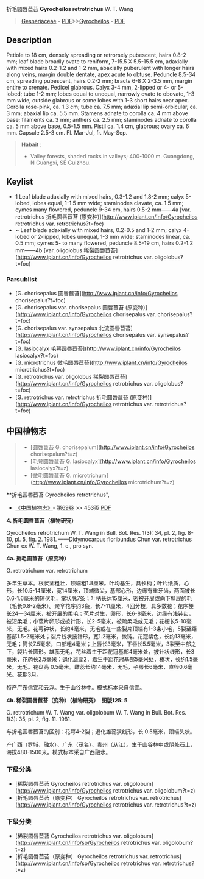 折毛圆唇苣苔 **Gyrocheilos retrotrichus** W. T. Wang

> [Gesneriaceae](http://www.iplant.cn/info/Gesneriaceae?t=foc) - [PDF](http://www.iplant.cn/foc/pdf/Gesneriaceae.pdf)>>[Gyrocheilos](http://www.iplant.cn/info/Gyrocheilos?t=foc) - [PDF](http://www.iplant.cn/foc/pdf/Gyrocheilos.pdf)

## Description

Petiole to 18 cm, densely spreading or retrorsely pubescent, hairs 0.8-2 mm; leaf blade broadly ovate to reniform, 7-15.5 X 5.5-15.5 cm, adaxially with mixed hairs 0.2-1.2 and 1-2 mm, abaxially puberulent with longer hairs along veins, margin double dentate, apex acute to obtuse. Peduncle 8.5-34 cm, spreading pubescent, hairs 0.2-2 mm; bracts 6-8 X 2-3.5 mm, margin entire to crenate. Pedicel glabrous. Calyx 3-4 mm, 2-lipped or 4- or 5-lobed; tube 1-2 mm; lobes equal to unequal, narrowly ovate to obovate, 1-3 mm wide, outside glabrous or some lobes with 1-3 short hairs near apex. Corolla rose-pink, ca. 1.3 cm; tube ca. 7.5 mm; adaxial lip semi-orbicular, ca. 3 mm; abaxial lip ca. 5.5 mm. Stamens adnate to corolla ca. 4 mm above base; filaments ca. 3 mm; anthers ca. 2.5 mm; staminodes adnate to corolla ca. 5 mm above base, 0.5-1.5 mm. Pistil ca. 1.4 cm, glabrous; ovary ca. 6 mm. Capsule 2.5-3 cm. Fl. Mar-Jul, fr. May-Sep.


> **Habait** : 
>* Valley forests, shaded rocks in valleys; 400-1000 m. Guangdong, N Guangxi, SE Guizhou.


## Keylist

* 1 Leaf blade adaxially with mixed hairs, 0.3-1.2 and 1.8-2 mm; calyx 5-lobed, lobes equal, 1-1.5 mm wide; staminodes clavate, ca. 1.5 mm; cymes many flowered, peduncle 9-34 cm, hairs 0.5-2 mm——4a  [var. retrotrichus 折毛圆唇苣苔 (原变种)](http://www.iplant.cn/info/Gyrocheilos retrotrichus var. retrotrichus?t=foc)
* ~ Leaf blade adaxially with mixed hairs, 0.2-0.5 and 1-2 mm; calyx 4-lobed or 2-lipped, lobes unequal, 1-3 mm wide; staminodes linear, ca. 0.5 mm; cymes 5- to many flowered, peduncle 8.5-19 cm, hairs 0.2-1.2 mm——4b  [var. oligolobus 稀裂圆唇苣苔](http://www.iplant.cn/info/Gyrocheilos retrotrichus var. oligolobus?t=foc)

### Parsublist

* [G.  chorisepalus  圆唇苣苔](http://www.iplant.cn/info/Gyrocheilos chorisepalus?t=foc)
* [G.  chorisepalus var. chorisepalus  圆唇苣苔 (原变种)](http://www.iplant.cn/info/Gyrocheilos chorisepalus var. chorisepalus?t=foc)
* [G.  chorisepalus var. synsepalus  北流圆唇苣苔](http://www.iplant.cn/info/Gyrocheilos chorisepalus var. synsepalus?t=foc)
* [G.  lasiocalyx  毛萼圆唇苣苔](http://www.iplant.cn/info/Gyrocheilos lasiocalyx?t=foc)
* [G.  microtrichus  微毛圆唇苣苔](http://www.iplant.cn/info/Gyrocheilos microtrichus?t=foc)
* [G.  retrotrichus var. oligolobus  稀裂圆唇苣苔](http://www.iplant.cn/info/Gyrocheilos retrotrichus var. oligolobus?t=foc)
* [G.  retrotrichus var. retrotrichus  折毛圆唇苣苔 (原变种)](http://www.iplant.cn/info/Gyrocheilos retrotrichus var. retrotrichus?t=foc)

## 中国植物志

> * [圆唇苣苔  G.  chorisepalum](http://www.iplant.cn/info/Gyrocheilos chorisepalum?t=z)
> * [毛萼圆唇苣苔  G.  lasiocalyx](http://www.iplant.cn/info/Gyrocheilos lasiocalyx?t=z)
> * [微毛圆唇苣苔  G.  microtrichum](http://www.iplant.cn/info/Gyrocheilos microtrichum?t=z)


**折毛圆唇苣苔 Gyrocheilos retrotrichus",


* [《中国植物志》](http://www.iplant.cn/frps)- [第69卷](http://www.iplant.cn/frps/vol/69) >> 453页 [PDF](http://www.iplant.cn/frps/pdf/69/453a.pdf)


**4. 折毛圆唇苣苔（植物研究）**

Gyrocheilos retrotrichum W. T. Wang in Bull. Bot. Res. 1(3): 34, pl. 2, fig. 8-10, pl. 5, fig. 2. 1981. ——Didymocarpus floribundus Chun var. retrotrichus Chun ex W. T. Wang, 1. c., pro syn.

**4a. 折毛圆苣苔（原变种）**

G. retrotrichum var. retrotrichum

多年生草本。根状茎粗壮，顶端粗1.8厘米。叶均基生，具长柄；叶片纸质，心形，长10.5-14厘米，宽14厘米，顶端微尖，基部心形，边缘有重牙齿，两面被长0.6-1.6毫米的短伏毛，掌状脉7条；叶柄长达15厘米，密被开展或向下斜展的毛（毛长0.8-2毫米）。聚伞花序约3条，长7-11厘米，4回分枝，具多数花；花序梗长24一34厘米，被开展的柔毛；苞片对生，卵形，长6-8毫米，边缘有浅钝齿，被短柔毛；小苞片卵形或披针形，长2-5毫米，被疏柔毛或无毛；花梗长5-10毫米，无毛。花萼钟状，长约4毫米，无毛或在一些裂片顶端有1-3条小毛，5裂至距基部1.5-2毫米处；裂片线状披针形，宽1.2毫米，微钝。花冠紫色，长约13毫米，无毛；筒长7.5毫米，口部粗4毫米；上唇长3毫米，下唇长5.5毫米，3裂至中部之下，裂片长圆形。雄蕊无毛，花丝着生于距花冠基部4毫米处，披针状线形，长3毫米，花药长2.5毫米；退化雄蕊2，着生于距花冠基部5毫米处，棒状，长约1.5毫米，无毛。花盘高 0.5毫米。雌蕊长约14毫米，无毛，子房长6毫米，直径0.6毫米。花期3月。

特产广东信宜和云浮。生于山谷林中。模式标本采自信宜。

**4b. 稀裂圆唇苣苔（变种）（植物研究）　图版125: 5**

G. retrotrichum W. T. Wang var. oligolobum W. T. Wang in Bull. Bot. Res. 1(3): 35, pl. 2, fig. 11. 1981.

与折毛圆唇苣苔的区别：花萼4-2裂；退化雄蕊狭线形，长 0.5毫米，顶端头状。

产广西（罗城、融水）、广东（茂名）、贵州（从江）。生于山谷林中或阴处石上，海拔480-1500米。模式标本采自广西融水。

### 下级分类
* [稀裂圆唇苣苔  Gyrocheilos retrotrichus var. oligolobum](http://www.iplant.cn/info/Gyrocheilos retrotrichus var. oligolobum?t=z)
* [折毛圆唇苣苔（原变种）  Gyrocheilos retrotrichus var. retrotrichus](http://www.iplant.cn/info/Gyrocheilos retrotrichus var. retrotrichus?t=z)

### 下级分类
* [稀裂圆唇苣苔  Gyrocheilos retrotrichus var. oligolobum](http://www.iplant.cn/info/sp/Gyrocheilos retrotrichus var. oligolobum?t=z)
* [折毛圆唇苣苔（原变种）  Gyrocheilos retrotrichus var. retrotrichus](http://www.iplant.cn/info/sp/Gyrocheilos retrotrichus var. retrotrichus?t=z)
